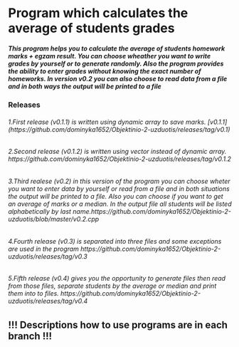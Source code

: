 <h1> Program which calculates the average of students grades </h1>
<h5> This program helps you to calculate the average of students homework marks + egzam result. You can choose wheather you want to write grades by yourself or to generate randomly. Also the program provides the ability to enter grades without knowing the exact number of homeworks. In version v0.2 you can also choose to read data from a file and in both ways the output will be printed to a file</5>

<h3> Releases </h3>
<h6>1.First release (v0.1.1) is written using dynamic array to save marks. 
  [v0.1.1](https://github.com/dominyka1652/Objektinio-2-uzduotis/releases/tag/v0.1) </h6>
<h6>2.Second release (v0.1.2) is written using vector instead of dynamic array. https://github.com/dominyka1652/Objektinio-2-uzduotis/releases/tag/v0.1.2 </h6>
<h6>3.Third realese (v0.2) in this version of the program you can choose wheter you want to enter data by yourself or read from a file and in both situations the output will be printed to a file. Also you can choose if you want to get an average of marks or a median. In the output file all students will be listed alphabetically by last name.https://github.com/dominyka1652/Objektinio-2-uzduotis/blob/master/v0.2.cpp</h6>
<h6>4.Fourth release (v0.3) is separated into three files and some exceptions are used in the program https://github.com/dominyka1652/Objektinio-2-uzduotis/releases/tag/v0.3</h6>
<h6>5.Fifth release (v0.4) gives you the opportunity to generate files then read from those files, separate students by the average or median and print them into to files. https://github.com/dominyka1652/Objektinio-2-uzduotis/releases/tag/v0.4</h6>

<h2>!!! Descriptions how to use programs are in each branch !!! </h2>

                                                                                                                                        
